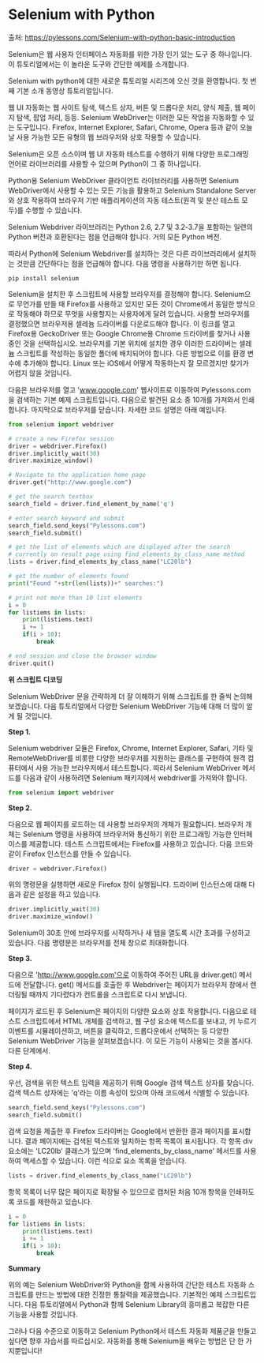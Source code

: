 # Selenium with Python

출처: https://pylessons.com/Selenium-with-python-basic-introduction

Selenium은 웹 사용자 인터페이스 자동화를 위한 가장 인기 있는 도구 중 하나입니다. 이 튜토리얼에서는 이 놀라운 도구와 간단한 예제를 소개합니다.

Selenium with python에 대한 새로운 튜토리얼 시리즈에 오신 것을 환영합니다. 첫 번째 기본 소개 동영상 튜토리얼입니다.

웹 UI 자동화는 웹 사이트 탐색, 텍스트 상자, 버튼 및 드롭다운 처리, 양식 제출, 웹 페이지 탐색, 팝업 처리, 등등. Selenium WebDriver는 이러한 모든 작업을 자동화할 수 있는 도구입니다. Firefox, Internet Explorer, Safari, Chrome, Opera 등과 같이 오늘날 사용 가능한 모든 유형의 웹 브라우저와 상호 작용할 수 있습니다.


Selenium은 오픈 소스이며 웹 UI 자동화 테스트를 수행하기 위해 다양한 프로그래밍 언어로 라이브러리를 사용할 수 있으며 Python이 그 중 하나입니다.

Python용 Selenium WebDriver 클라이언트 라이브러리를 사용하면 Selenium WebDriver에서 사용할 수 있는 모든 기능을 활용하고 Selenium Standalone Server와 상호 작용하여 브라우저 기반 애플리케이션의 자동 테스트(원격 및 분산 테스트 모두)를 수행할 수 있습니다.

Selenium Webdriver 라이브러리는 Python 2.6, 2.7 및 3.2-3.7을 포함하는 일련의 Python 버전과 호환된다는 점을 언급해야 합니다. 거의 모든 Python 버전.

따라서 Python에 Selenium Webdriver를 설치하는 것은 다른 라이브러리에서 설치하는 것만큼 간단하다는 점을 언급해야 합니다. 다음 명령을 사용하기만 하면 됩니다.

``` shell
pip install selenium
```

Selenium을 설치한 후 스크립트에 사용할 브라우저를 결정해야 합니다. Selenium으로 무언가를 만들 때 Firefox를 사용하고 있지만 모든 것이 Chrome에서 동일한 방식으로 작동해야 하므로 무엇을 사용할지는 사용자에게 달려 있습니다. 사용할 브라우저를 결정했으면 브라우저용 셀레늄 드라이버를 다운로드해야 합니다. 이 링크를 열고 Firefox용 GeckoDriver 또는 Google Chrome용 Chrome 드라이버를 찾거나 사용 중인 것을 선택하십시오. 브라우저를 기본 위치에 설치한 경우 이러한 드라이버는 셀레늄 스크립트를 작성하는 동일한 폴더에 배치되어야 합니다. 다른 방법으로 이를 환경 변수에 추가해야 합니다. Linux 또는 iOS에서 어떻게 작동하는지 잘 모르겠지만 찾기가 어렵지 않을 것입니다.

다음은 브라우저를 열고 'www.google.com' 웹사이트로 이동하여 Pylessons.com을 검색하는 기본 예제 스크립트입니다. 다음으로 발견된 요소 중 10개를 가져와서 인쇄합니다. 마지막으로 브라우저를 닫습니다. 자세한 코드 설명은 아래 예입니다.

``` py
from selenium import webdriver

# create a new Firefox session
driver = webdriver.Firefox()
driver.implicitly_wait(30)
driver.maximize_window()

# Navigate to the application home page
driver.get("http://www.google.com")

# get the search textbox
search_field = driver.find_element_by_name('q')

# enter search keyword and submit
search_field.send_keys("Pylessons.com")
search_field.submit()

# get the list of elements which are displayed after the search
# currently on result page using find_elements_by_class_name method
lists = driver.find_elements_by_class_name("LC20lb")

# get the number of elements found
print("Found "+str(len(lists))+" searches:")

# print not more than 10 list elements
i = 0
for listiems in lists:
    print(listiems.text)
    i += 1
    if(i > 10):
        break

# end session and close the browser window
driver.quit()
```



**위 스크립트 디코딩**

Selenium WebDriver 문을 간략하게 더 잘 이해하기 위해 스크립트를 한 줄씩 논의해 보겠습니다. 다음 튜토리얼에서 다양한 Selenium WebDriver 기능에 대해 더 많이 알게 될 것입니다.

**Step 1.**

Selenium webdriver 모듈은 Firefox, Chrome, Internet Explorer, Safari, 기타 및 RemoteWebDriver를 비롯한 다양한 브라우저를 지원하는 클래스를 구현하여 원격 컴퓨터에서 사용 가능한 브라우저에서 테스트합니다. 따라서 Selenium WebDriver 메서드를 다음과 같이 사용하려면 Selenium 패키지에서 webdriver를 가져와야 합니다.

``` py
from selenium import webdriver
```

**Step 2.**

다음으로 웹 페이지를 로드하는 데 사용할 브라우저의 개체가 필요합니다. 브라우저 개체는 Selenium 명령을 사용하여 브라우저와 통신하기 위한 프로그래밍 가능한 인터페이스를 제공합니다. 테스트 스크립트에서는 Firefox를 사용하고 있습니다. 다음 코드와 같이 Firefox 인스턴스를 만들 수 있습니다.

``` py
driver = webdriver.Firefox()
```

위의 명령문을 실행하면 새로운 Firefox 창이 실행됩니다. 드라이버 인스턴스에 대해 다음과 같은 설정을 하고 있습니다.

``` py
driver.implicitly_wait(30)
driver.maximize_window()
```

Selenium이 30초 안에 브라우저를 시작하거나 새 탭을 열도록 시간 초과를 구성하고 있습니다. 다음 명령문은 브라우저를 전체 창으로 최대화합니다.

**Step 3.**

다음으로 'http://www.google.com'으로 이동하여 주어진 URL을 driver.get() 메서드에 전달합니다. get() 메서드를 호출한 후 Webdriver는 페이지가 브라우저 창에서 렌더링될 때까지 기다렸다가 컨트롤을 스크립트로 다시 보냅니다.

페이지가 로드된 후 Selenium은 페이지의 다양한 요소와 상호 작용합니다. 다음으로 테스트 스크립트에서 HTML 개체를 검색하고, 웹 구성 요소에 텍스트를 보내고, 키 누르기 이벤트를 시뮬레이션하고, 버튼을 클릭하고, 드롭다운에서 선택하는 등 다양한 Selenium WebDriver 기능을 살펴보겠습니다. 이 모든 기능이 사용되는 것을 봅시다. 다른 단계에서.

**Step 4.**

우선, 검색을 위한 텍스트 입력을 제공하기 위해 Google 검색 텍스트 상자를 찾습니다. 검색 텍스트 상자에는 'q'라는 이름 속성이 있으며 아래 코드에서 식별할 수 있습니다.

``` py
search_field.send_keys("Pylessons.com")
search_field.submit()
```

검색 요청을 제출한 후 Firefox 드라이버는 Google에서 반환한 결과 페이지를 표시합니다. 결과 페이지에는 검색된 텍스트와 일치하는 항목 목록이 표시됩니다. 각 항목 div 요소에는 'LC20lb' 클래스가 있으며 'find_elements_by_class_name' 메서드를 사용하여 액세스할 수 있습니다. 이런 식으로 요소 목록을 얻습니다.

``` py
lists = driver.find_elements_by_class_name("LC20lb")
```

항목 목록이 너무 많은 페이지로 확장될 수 있으므로 캡처된 처음 10개 항목을 인쇄하도록 코드를 제한하고 있습니다.

``` py
i = 0
for listiems in lists:
    print(listiems.text)
    i += 1
    if(i > 10):
        break
```



**Summary**

위의 예는 Selenium WebDriver와 Python을 함께 사용하여 간단한 테스트 자동화 스크립트를 만드는 방법에 대한 진정한 통찰력을 제공했습니다. 기본적인 예제 스크립트입니다. 다음 튜토리얼에서 Python과 함께 Selenium Library의 흥미롭고 복잡한 다른 기능을 사용할 것입니다.

그러나 다음 수준으로 이동하고 Selenium Python에서 테스트 자동화 제품군을 만들고 싶다면 향후 자습서를 따르십시오. 자동화를 통해 Selenium을 배우는 방법은 단 한 가지뿐입니다!